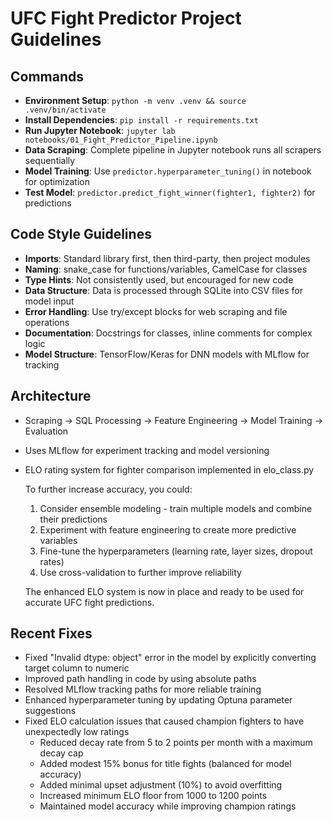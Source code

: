 # UFC Fight Predictor Project Guidelines

## Commands
- **Environment Setup**: `python -m venv .venv && source .venv/bin/activate`
- **Install Dependencies**: `pip install -r requirements.txt`
- **Run Jupyter Notebook**: `jupyter lab notebooks/01_Fight_Predictor_Pipeline.ipynb`
- **Data Scraping**: Complete pipeline in Jupyter notebook runs all scrapers sequentially
- **Model Training**: Use `predictor.hyperparameter_tuning()` in notebook for optimization
- **Test Model**: `predictor.predict_fight_winner(fighter1, fighter2)` for predictions

## Code Style Guidelines
- **Imports**: Standard library first, then third-party, then project modules
- **Naming**: snake_case for functions/variables, CamelCase for classes
- **Type Hints**: Not consistently used, but encouraged for new code
- **Data Structure**: Data is processed through SQLite into CSV files for model input
- **Error Handling**: Use try/except blocks for web scraping and file operations
- **Documentation**: Docstrings for classes, inline comments for complex logic
- **Model Structure**: TensorFlow/Keras for DNN models with MLflow for tracking

## Architecture
- Scraping → SQL Processing → Feature Engineering → Model Training → Evaluation
- Uses MLflow for experiment tracking and model versioning
- ELO rating system for fighter comparison implemented in elo_class.py


  To further increase accuracy, you could:

  1. Consider ensemble modeling - train multiple models and combine their
  predictions
  2. Experiment with feature engineering to create more predictive variables
  3. Fine-tune the hyperparameters (learning rate, layer sizes, dropout
  rates)
  4. Use cross-validation to further improve reliability

  The enhanced ELO system is now in place and ready to be used for accurate
  UFC fight predictions.

## Recent Fixes
- Fixed "Invalid dtype: object" error in the model by explicitly converting target column to numeric
- Improved path handling in code by using absolute paths
- Resolved MLflow tracking paths for more reliable training
- Enhanced hyperparameter tuning by updating Optuna parameter suggestions
- Fixed ELO calculation issues that caused champion fighters to have unexpectedly low ratings
  - Reduced decay rate from 5 to 2 points per month with a maximum decay cap
  - Added modest 15% bonus for title fights (balanced for model accuracy)
  - Added minimal upset adjustment (10%) to avoid overfitting
  - Increased minimum ELO floor from 1000 to 1200 points
  - Maintained model accuracy while improving champion ratings